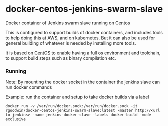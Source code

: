 # docker-centos-jenkins-swarm-slave

Docker container of Jenkins swarm slave running on Centos

This is configured to support builds of docker containers, and includes tools to help doing this at AWS, and on kubernetes. 
But it can also be used for general building of whatever is needed by installing more tools.

It is based on [CentOS](https://www.centos.org) to enable having a full os environment and toolchain, to support build steps such as binary compilation etc.

### Running

Note: By mounting the docker socket in the container the jenkins slave can run docker commands

Example: run the container and setup to take docker builds via a label

```
docker run -v /var/run/docker.sock:/var/run/docker.sock -it rgoodwin/docker-centos-jenkins-swarm-slave:latest -master http://<url to jenkins> -name jenkins-docker-slave -labels docker-build -mode exclusive
```